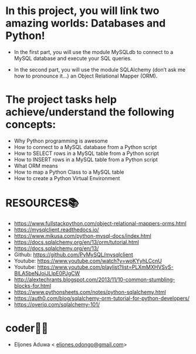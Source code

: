 # In this project, you will link two amazing worlds: Databases and Python!

- In the first part, you will use the module MySQLdb to connect to a MySQL database and execute your SQL queries.

- In the second part, you will use the module SQLAlchemy (don’t ask me how to pronounce it…) an Object Relational Mapper (ORM).
# The project tasks help achieve/understand the following concepts:
- Why Python programming is awesome
- How to connect to a MySQL database from a Python script
- How to SELECT rows in a MySQL table from a Python script
- How to INSERT rows in a MySQL table from a Python script
- What ORM means
- How to map a Python Class to a MySQL table
- How to create a Python Virtual Environment

# RESOURCES📚
- https://www.fullstackpython.com/object-relational-mappers-orms.html
- https://mysqlclient.readthedocs.io/
- https://www.mikusa.com/python-mysql-docs/index.html
- https://docs.sqlalchemy.org/en/13/orm/tutorial.html
- https://docs.sqlalchemy.org/en/13/
- Github: https://github.com/PyMySQL/mysqlclient
- Youtube: https://www.youtube.com/watch?v=woKYyhLCcnU
- Youtube: https://www.youtube.com/playlist?list=PLXmMXHVSvS-BlLA5beNJojJLlpE0PJgCW
- http://alextechrants.blogspot.com/2013/11/10-common-stumbling-blocks-for.html
- https://www.pythonsheets.com/notes/python-sqlalchemy.html
- https://auth0.com/blog/sqlalchemy-orm-tutorial-for-python-developers/
- https://overiq.com/sqlalchemy-101/

# coder👨‍💻
- Eljones Aduwa < eljones.odongo@gmail.com>
